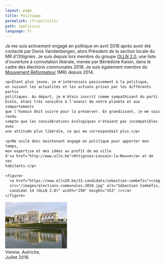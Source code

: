 ```yaml
---
layout: page
title: Politique
permalink: /fr/politics/
path: /politics/
language: fr
---
```


<div class="page-col-wrapper">
  <div class="page-col page-col-1">
    <p>Je me suis activement engagé en politique en avril 2018 après avoir été
    contacté par Denis Vandenbergen, alors Président de la section locale du MR
    d'Ottignies. Je suis depuis lors membre du groupe
    <a href="https://www.olln20.be">OLLN 2.0</a>, une liste d'ouverture à
    connotation libérale, menée par Bénédicte Kaisin, dans le cadre des
    élections communales 2018. Je suis également membre du
    <a href="https://www.mr.be">Mouvement Réformateur</a> (MR) depuis 2014.</p>

    <p>Étant plus jeune, je m'intéressais passivement à la politique,
    en suivant les actualités et les actions prises par les différents partis
    politiques. Au départ, je m'étais inscrit comme sympathisant du parti
    Ecolo, étant très sensible à l'avenir de notre planète et aux comportements
    que l'humain doit suivre pour la préserver. En grandissant, je me suis rendu
    compte que les considérations écologiques n'étaient pas incompatibles avec
    une attitude plus libérale, ce qui me correspondait plus.</p>

    <p>Me voilà donc maintenant engagé en politique pour apporter mon temps,
    mon expertise et mes idées au profit de ma ville
    d'<a href="http://www.olln.be">Ottignies-Louvain-la-Neuve</a> et de ses
    habitants.</p>

    <figure>
      <a href="https://www.olln20.be/31-candidats/sebastien-combefis"><img
      src="/images/elections-communales-2018.jpg" alt="Sébastien Combéfis,
      candidat 14 (OLLN 2.0)" width="250" height="353" /></a>
    </figure>
  </div>
  <div class="page-col page-col-2">
    <p><img src="/images/vienna.jpg" alt="Vienne, Autriche,
    Juillet 2018." width="200" height="150" /><br />
    Vienne, Autriche,<br />
    Juillet 2018.</p>
  </div>
</div>

